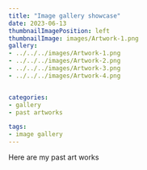```yaml
---
title: "Image gallery showcase"
date: 2023-06-13
thumbnailImagePosition: left
thumbnailImage: images/Artwork-1.png
gallery: 
- ../../../images/Artwork-1.png
- ../../../images/Artwork-2.png
- ../../../images/Artwork-3.png
- ../../../images/Artwork-4.png


categories:
- gallery
- past artworks

tags:
- image gallery
---
```


Here are my past art works